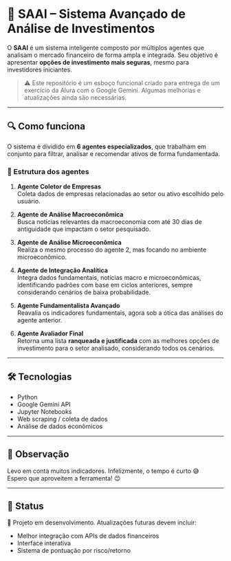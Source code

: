 # 🧠 SAAI – Sistema Avançado de Análise de Investimentos

O **SAAI** é um sistema inteligente composto por múltiplos agentes que analisam o mercado financeiro de forma ampla e integrada. Seu objetivo é apresentar **opções de investimento mais seguras**, mesmo para investidores iniciantes.

> ⚠️ Este repositório é um esboço funcional criado para entrega de um exercício da Alura com o Google Gemini. Algumas melhorias e atualizações ainda são necessárias.

---

## 🔍 Como funciona

O sistema é dividido em **6 agentes especializados**, que trabalham em conjunto para filtrar, analisar e recomendar ativos de forma fundamentada.

### 👥 Estrutura dos agentes

1. **Agente Coletor de Empresas**  
   Coleta dados de empresas relacionadas ao setor ou ativo escolhido pelo usuário.

2. **Agente de Análise Macroeconômica**  
   Busca notícias relevantes da macroeconomia com até 30 dias de antiguidade que impactam o setor pesquisado.

3. **Agente de Análise Microeconômica**  
   Realiza o mesmo processo do agente 2, mas focando no ambiente microeconômico.

4. **Agente de Integração Analítica**  
   Integra dados fundamentais, notícias macro e microeconômicas, identificando padrões com base em ciclos anteriores, sempre considerando cenários de baixa probabilidade.

5. **Agente Fundamentalista Avançado**  
   Reavalia os indicadores fundamentais, agora sob a ótica das análises do agente anterior.

6. **Agente Avaliador Final**  
   Retorna uma lista **ranqueada e justificada** com as melhores opções de investimento para o setor analisado, considerando todos os cenários.

---

## 🛠️ Tecnologias

- Python
- Google Gemini API
- Jupyter Notebooks
- Web scraping / coleta de dados
- Análise de dados econômicos

---

## 🤖 Observação

Levo em conta muitos indicadores. Infelizmente, o tempo é curto 😅  
Espero que aproveitem a ferramenta! 😉

---

## 📌 Status

🚧 Projeto em desenvolvimento. Atualizações futuras devem incluir:
- Melhor integração com APIs de dados financeiros
- Interface interativa
- Sistema de pontuação por risco/retorno

